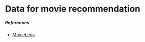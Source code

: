 # Data for movie recommendation

##### References
- [MovieLens](https://grouplens.org/datasets/movielens/)